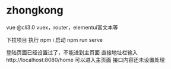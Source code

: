# zhongkong
vue @cli3.0  vuex，router，elementui富文本等

下拉项目
执行 npm i
启动 npm run serve

登陆页面已经设置过了，不能进到主页面
直接地址栏输入  http://localhost:8080/home  可以进入主页面
接口内容还未设置处理
